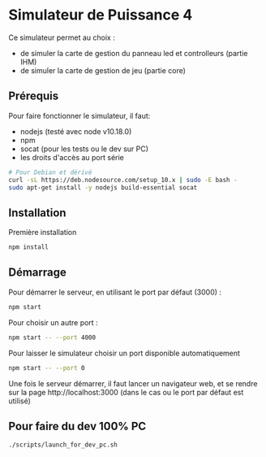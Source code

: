 # Simulateur de Puissance 4

Ce simulateur permet au choix :
- de simuler la carte de gestion du panneau led et controlleurs (partie IHM)
- de simuler la carte de gestion de jeu (partie core)

## Prérequis

Pour faire fonctionner le simulateur, il faut:
- nodejs (testé avec node v10.18.0)
- npm
- socat (pour les tests ou le dev sur PC)
- les droits d'accès au port série

```bash
# Pour Debian et dérivé
curl -sL https://deb.nodesource.com/setup_10.x | sudo -E bash -
sudo apt-get install -y nodejs build-essential socat
```

## Installation

Première installation

```bash
npm install
```

## Démarrage

Pour démarrer le serveur, en utilisant le port par défaut (3000) :

```bash
npm start
```

Pour choisir un autre port :

```bash
npm start -- --port 4000
```

Pour laisser le simulateur choisir un port disponible automatiquement

```bash
npm start -- --port 0
```

Une fois le serveur démarrer, il faut lancer un navigateur web, et se rendre sur la page http://localhost:3000 (dans le cas
ou le port par défaut est utilisé)

## Pour faire du dev 100% PC

```bash
./scripts/launch_for_dev_pc.sh
```
